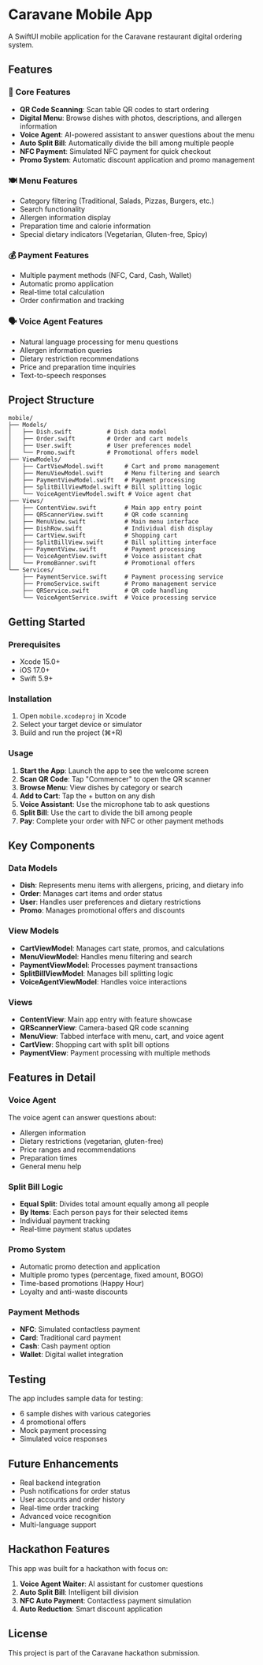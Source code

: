 # Caravane Mobile App

A SwiftUI mobile application for the Caravane restaurant digital ordering system.

## Features

### 🎯 Core Features
- **QR Code Scanning**: Scan table QR codes to start ordering
- **Digital Menu**: Browse dishes with photos, descriptions, and allergen information
- **Voice Agent**: AI-powered assistant to answer questions about the menu
- **Auto Split Bill**: Automatically divide the bill among multiple people
- **NFC Payment**: Simulated NFC payment for quick checkout
- **Promo System**: Automatic discount application and promo management

### 🍽️ Menu Features
- Category filtering (Traditional, Salads, Pizzas, Burgers, etc.)
- Search functionality
- Allergen information display
- Preparation time and calorie information
- Special dietary indicators (Vegetarian, Gluten-free, Spicy)

### 💰 Payment Features
- Multiple payment methods (NFC, Card, Cash, Wallet)
- Automatic promo application
- Real-time total calculation
- Order confirmation and tracking

### 🗣️ Voice Agent Features
- Natural language processing for menu questions
- Allergen information queries
- Dietary restriction recommendations
- Price and preparation time inquiries
- Text-to-speech responses

## Project Structure

```
mobile/
├── Models/
│   ├── Dish.swift          # Dish data model
│   ├── Order.swift         # Order and cart models
│   ├── User.swift          # User preferences model
│   └── Promo.swift         # Promotional offers model
├── ViewModels/
│   ├── CartViewModel.swift      # Cart and promo management
│   ├── MenuViewModel.swift      # Menu filtering and search
│   ├── PaymentViewModel.swift   # Payment processing
│   ├── SplitBillViewModel.swift # Bill splitting logic
│   └── VoiceAgentViewModel.swift # Voice agent chat
├── Views/
│   ├── ContentView.swift        # Main app entry point
│   ├── QRScannerView.swift      # QR code scanning
│   ├── MenuView.swift           # Main menu interface
│   ├── DishRow.swift            # Individual dish display
│   ├── CartView.swift           # Shopping cart
│   ├── SplitBillView.swift      # Bill splitting interface
│   ├── PaymentView.swift        # Payment processing
│   ├── VoiceAgentView.swift     # Voice assistant chat
│   └── PromoBanner.swift        # Promotional offers
└── Services/
    ├── PaymentService.swift     # Payment processing service
    ├── PromoService.swift       # Promo management service
    ├── QRService.swift          # QR code handling
    └── VoiceAgentService.swift  # Voice processing service
```

## Getting Started

### Prerequisites
- Xcode 15.0+
- iOS 17.0+
- Swift 5.9+

### Installation
1. Open `mobile.xcodeproj` in Xcode
2. Select your target device or simulator
3. Build and run the project (⌘+R)

### Usage

1. **Start the App**: Launch the app to see the welcome screen
2. **Scan QR Code**: Tap "Commencer" to open the QR scanner
3. **Browse Menu**: View dishes by category or search
4. **Add to Cart**: Tap the + button on any dish
5. **Voice Assistant**: Use the microphone tab to ask questions
6. **Split Bill**: Use the cart to divide the bill among people
7. **Pay**: Complete your order with NFC or other payment methods

## Key Components

### Data Models
- **Dish**: Represents menu items with allergens, pricing, and dietary info
- **Order**: Manages cart items and order status
- **User**: Handles user preferences and dietary restrictions
- **Promo**: Manages promotional offers and discounts

### View Models
- **CartViewModel**: Manages cart state, promos, and calculations
- **MenuViewModel**: Handles menu filtering and search
- **PaymentViewModel**: Processes payment transactions
- **SplitBillViewModel**: Manages bill splitting logic
- **VoiceAgentViewModel**: Handles voice interactions

### Views
- **ContentView**: Main app entry with feature showcase
- **QRScannerView**: Camera-based QR code scanning
- **MenuView**: Tabbed interface with menu, cart, and voice agent
- **CartView**: Shopping cart with split bill options
- **PaymentView**: Payment processing with multiple methods

## Features in Detail

### Voice Agent
The voice agent can answer questions about:
- Allergen information
- Dietary restrictions (vegetarian, gluten-free)
- Price ranges and recommendations
- Preparation times
- General menu help

### Split Bill Logic
- **Equal Split**: Divides total amount equally among all people
- **By Items**: Each person pays for their selected items
- Individual payment tracking
- Real-time payment status updates

### Promo System
- Automatic promo detection and application
- Multiple promo types (percentage, fixed amount, BOGO)
- Time-based promotions (Happy Hour)
- Loyalty and anti-waste discounts

### Payment Methods
- **NFC**: Simulated contactless payment
- **Card**: Traditional card payment
- **Cash**: Cash payment option
- **Wallet**: Digital wallet integration

## Testing

The app includes sample data for testing:
- 6 sample dishes with various categories
- 4 promotional offers
- Mock payment processing
- Simulated voice responses

## Future Enhancements

- Real backend integration
- Push notifications for order status
- User accounts and order history
- Real-time order tracking
- Advanced voice recognition
- Multi-language support

## Hackathon Features

This app was built for a hackathon with focus on:
1. **Voice Agent Waiter**: AI assistant for customer questions
2. **Auto Split Bill**: Intelligent bill division
3. **NFC Auto Payment**: Contactless payment simulation
4. **Auto Reduction**: Smart discount application

## License

This project is part of the Caravane hackathon submission.
